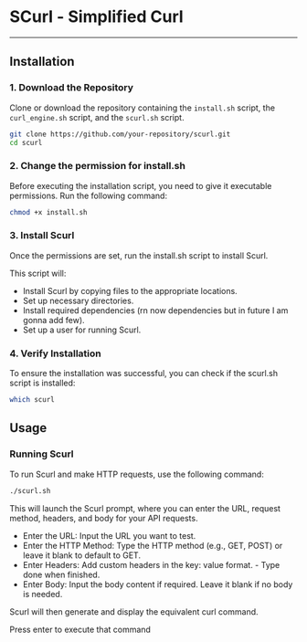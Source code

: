 # SCurl - Simplified Curl
---

## Installation

### 1. Download the Repository

Clone or download the repository containing the `install.sh` script, the `curl_engine.sh` script, and the `scurl.sh` script.

```bash
git clone https://github.com/your-repository/scurl.git
cd scurl
```

### 2. Change the permission for install.sh

Before executing the installation script, you need to give it executable permissions. Run the following command:

```bash
chmod +x install.sh
```

### 3. Install Scurl
Once the permissions are set, run the install.sh script to install Scurl.

This script will:

- Install Scurl by copying files to the appropriate locations.
- Set up necessary directories.
-  Install required dependencies (rn now dependencies but in future I am gonna add few).
- Set up a user for running Scurl.


### 4. Verify Installation
To ensure the installation was successful, you can check if the scurl.sh script is installed:

```bash
which scurl
```

## Usage
### Running Scurl
To run Scurl and make HTTP requests, use the following command:

```bash
./scurl.sh
```

This will launch the Scurl prompt, where you can enter the URL, request method, headers, and body for your API requests.

- Enter the URL: Input the URL you want to test.
- Enter the HTTP Method: Type the HTTP method (e.g., GET, POST) or leave it blank to default to GET.
- Enter Headers: Add custom headers in the key: value format. - Type done when finished.
- Enter Body: Input the body content if required. Leave it blank if no body is needed.


Scurl will then generate and display the equivalent curl command.

Press enter to execute that command
